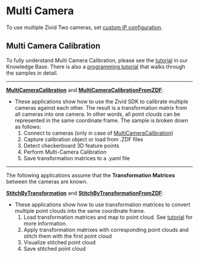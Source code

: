 # Multi Camera

To use multiple Zivid Two cameras, set [custom IP configuration](https://support.zivid.com/latest/academy/getting-started/zivid-software-installation/zivid-two-network-configuration.html#custom-ip-configuration). 

## Multi Camera Calibration

To fully understand Multi Camera Calibration, please see the [tutorial](https://support.zivid.com/latest/academy/applications/multi-camera-calibration.html) in our Knowledge Base. There is also a [programming tutorial][MultiCameraTutorial-url] that walks through the samples in detail.

-----------------

[**MultiCameraCalibration**]([MultiCameraCalibration-url]) and [**MultiCameraCalibrationFromZDF**]([MultiCameraCalibrationFromZDF-url]):

* These applications show how to use the Zivid SDK to calibrate multiple cameras against each other. The result is a transformation matrix from all cameras into one camera. In other words, all point clouds can be represented in the same coordinate frame. The sample is broken down as follows:
   1. Connect to cameras (only in case of [MultiCameraCalibration]([MultiCameraCalibration-url]))
   2. Capture calibration object or load from .ZDF files
   3. Detect checkerboard 3D feature points
   4. Perform Multi-Camera Calibration
   5. Save transformation matrices to a .yaml file

-----------------

The following applications assume that the **Transformation Matrices** between the cameras are known.

[**StitchByTransformation**]([StitchByTransformation-url]) and [**StitchByTransformationFromZDF**]([StitchByTransformationFromZDF-url]):

* These applications show how to use transformation matrices to convert multiple point clouds into the same coordinate frame.
   1. Load transformation matrices and map to point cloud. See [tutorial]([MultiCameraTutorial_Map-url]) for more information.
   2. Apply transformation matrixes with corresponding point clouds and stitch them with the first point cloud
   3. Visualize stitched point cloud
   4. Save stitched point cloud

[MultiCameraTutorial-url]: MultiCameraTutorial.md
[MultiCameraCalibration-url]: MultiCameraCalibration/MultiCameraCalibration.cpp
[MultiCameraCalibrationFromZDF-url]: MultiCameraCalibrationFromZDF/MultiCameraCalibrationFromZDF.cpp
[StitchByTransformation-url]: StitchByTransformation/StitchByTransformation.cpp
[StitchByTransformationFromZDF-url]: StitchByTransformationFromZDF/StitchByTransformationFromZDF.cpp
[MultiCameraTutorial_Map-url]: MultiCameraTutorial.md#load-associated-transformation-matrices-and-map-to-capture-or-camera